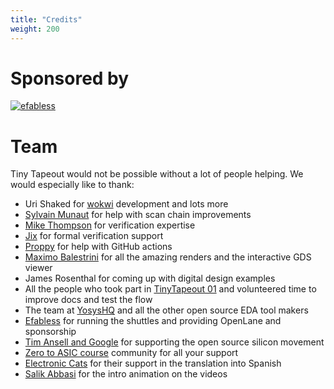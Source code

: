 ```yaml
---
title: "Credits"
weight: 200
---
```


# Sponsored by

[![efabless](/images/efabless.png)](https://efabless.com/)

# Team

Tiny Tapeout would not be possible without a lot of people helping. We would especially like to thank:

* Uri Shaked for [wokwi](https://wokwi.com/) development and lots more
* [Sylvain Munaut](https://twitter.com/tnt) for help with scan chain improvements
* [Mike Thompson](https://www.linkedin.com/in/michael-thompson-0a581a/) for verification expertise
* [Jix](https://twitter.com/jix_) for formal verification support
* [Proppy](https://twitter.com/proppy) for help with GitHub actions
* [Maximo Balestrini](https://twitter.com/maxiborga) for all the amazing renders and the interactive GDS viewer
* James Rosenthal for coming up with digital design examples
* All the people who took part in [TinyTapeout 01](/runs/tt01) and volunteered time to improve docs and test the flow
* The team at [YosysHQ](https://www.yosyshq.com/) and all the other open source EDA tool makers
* [Efabless](https://efabless.com/) for running the shuttles and providing OpenLane and sponsorship
* [Tim Ansell and Google](https://www.youtube.com/watch?v=EczW2IWdnOM) for supporting the open source silicon movement
* [Zero to ASIC course](https://zerotoasiccourse.com/) community for all your support
* [Electronic Cats](https://electroniccats.com/) for their support in the translation into Spanish
* [Salik Abbasi](https://www.instagram.com/salikabbasi/) for the intro animation on the videos
